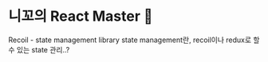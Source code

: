 # 니꼬의 React Master 🚀

Recoil - state management library
state management란, recoil이나 redux로 할 수 있는 state 관리..?  
 